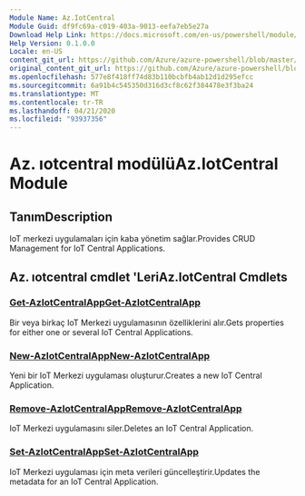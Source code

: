 ```yaml
---
Module Name: Az.IotCentral
Module Guid: df9fc69a-c019-403a-9013-eefa7eb5e27a
Download Help Link: https://docs.microsoft.com/en-us/powershell/module/az.iotcentral
Help Version: 0.1.0.0
Locale: en-US
content_git_url: https://github.com/Azure/azure-powershell/blob/master/src/IotCentral/IotCentral/help/Az.IotCentral.md
original_content_git_url: https://github.com/Azure/azure-powershell/blob/master/src/IotCentral/IotCentral/help/Az.IotCentral.md
ms.openlocfilehash: 577e8f418ff74d83b110bcbfb4ab12d1d295efcc
ms.sourcegitcommit: 6a91b4c545350d316d3cf8c62f384478e3f3ba24
ms.translationtype: MT
ms.contentlocale: tr-TR
ms.lasthandoff: 04/21/2020
ms.locfileid: "93937356"
---
```

# <span data-ttu-id="13bb0-101">Az. ıotcentral modülü</span><span class="sxs-lookup"><span data-stu-id="13bb0-101">Az.IotCentral Module</span></span>
## <span data-ttu-id="13bb0-102">Tanım</span><span class="sxs-lookup"><span data-stu-id="13bb0-102">Description</span></span>
<span data-ttu-id="13bb0-103">IoT merkezi uygulamaları için kaba yönetim sağlar.</span><span class="sxs-lookup"><span data-stu-id="13bb0-103">Provides CRUD Management for IoT Central Applications.</span></span>

## <span data-ttu-id="13bb0-104">Az. ıotcentral cmdlet 'Leri</span><span class="sxs-lookup"><span data-stu-id="13bb0-104">Az.IotCentral Cmdlets</span></span>
### [<span data-ttu-id="13bb0-105">Get-AzIotCentralApp</span><span class="sxs-lookup"><span data-stu-id="13bb0-105">Get-AzIotCentralApp</span></span>](Get-AzIotCentralApp.md)
<span data-ttu-id="13bb0-106">Bir veya birkaç IoT Merkezi uygulamasının özelliklerini alır.</span><span class="sxs-lookup"><span data-stu-id="13bb0-106">Gets properties for either one or several IoT Central Applications.</span></span>

### [<span data-ttu-id="13bb0-107">New-AzIotCentralApp</span><span class="sxs-lookup"><span data-stu-id="13bb0-107">New-AzIotCentralApp</span></span>](New-AzIotCentralApp.md)
<span data-ttu-id="13bb0-108">Yeni bir IoT Merkezi uygulaması oluşturur.</span><span class="sxs-lookup"><span data-stu-id="13bb0-108">Creates a new IoT Central Application.</span></span>

### [<span data-ttu-id="13bb0-109">Remove-AzIotCentralApp</span><span class="sxs-lookup"><span data-stu-id="13bb0-109">Remove-AzIotCentralApp</span></span>](Remove-AzIotCentralApp.md)
<span data-ttu-id="13bb0-110">IoT Merkezi uygulamasını siler.</span><span class="sxs-lookup"><span data-stu-id="13bb0-110">Deletes an IoT Central Application.</span></span>

### [<span data-ttu-id="13bb0-111">Set-AzIotCentralApp</span><span class="sxs-lookup"><span data-stu-id="13bb0-111">Set-AzIotCentralApp</span></span>](Set-AzIotCentralApp.md)
<span data-ttu-id="13bb0-112">IoT Merkezi uygulaması için meta verileri güncelleştirir.</span><span class="sxs-lookup"><span data-stu-id="13bb0-112">Updates the metadata for an IoT Central Application.</span></span>


